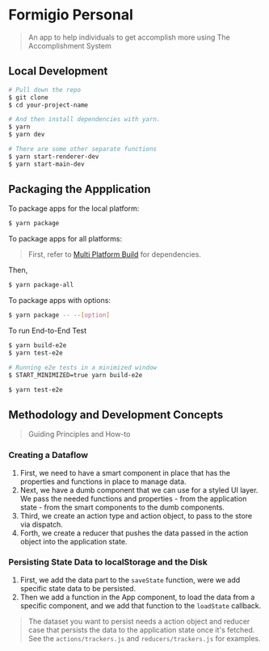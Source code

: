 # Formigio Personal

> An app to help individuals to get accomplish more using The Accomplishment System

## Local Development

```bash
# Pull down the repo
$ git clone
$ cd your-project-name

# And then install dependencies with yarn.
$ yarn
$ yarn dev

# There are some other separate functions
$ yarn start-renderer-dev
$ yarn start-main-dev
```

## Packaging the Appplication

To package apps for the local platform:

```bash
$ yarn package
```

To package apps for all platforms:

> First, refer to [Multi Platform Build](https://www.electron.build/multi-platform-build) for dependencies.

Then,

```bash
$ yarn package-all
```

To package apps with options:

```bash
$ yarn package -- --[option]
```

To run End-to-End Test

```bash
$ yarn build-e2e
$ yarn test-e2e

# Running e2e tests in a minimized window
$ START_MINIMIZED=true yarn build-e2e

$ yarn test-e2e
```

## Methodology and Development Concepts

> Guiding Principles and How-to

### Creating a Dataflow

1. First, we need to have a smart component in place that has the properties and functions in place to manage data.
1. Next, we have a dumb component that we can use for a styled UI layer. We pass the needed functions and properties - from the application state - from the smart components to the dumb components.
1. Third, we create an action type and action object, to pass to the store via dispatch.
1. Forth, we create a reducer that pushes the data passed in the action object into the application state.

### Persisting State Data to localStorage and the Disk

1. First, we add the data part to the `saveState` function, were we add specific state data to be persisted.
1. Then we add a function in the App component, to load the data from a specific component, and we add that function to the `loadState` callback.

> The dataset you want to persist needs a action object and reducer case that persists the data to the application state once it's fetched. See the `actions/trackers.js` and `reducers/trackers.js` for examples.
